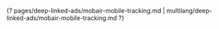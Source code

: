 {? pages/deep-linked-ads/mobair-mobile-tracking.md | multilang/deep-linked-ads/mobair-mobile-tracking.md ?}
